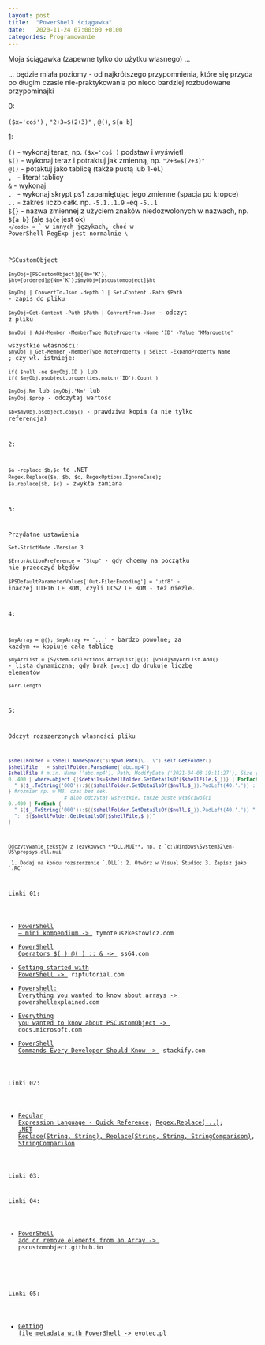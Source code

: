 ```yaml
---
layout: post
title:  "PowerShell ściągawka"
date:   2020-11-24 07:00:00 +0100
categories: Programowanie
---
```


Moja ściągawka (zapewne tylko do użytku własnego) ... 

... będzie miała poziomy - od najkrótszego przypomnienia, które się przyda po długim czasie nie-praktykowania po nieco bardziej rozbudowane przypominajki

0:

`($x='coś')` , `"2+3=$(2+3)"` , `@()`, `${a b}`



1:

`()` - wykonaj teraz, np. `($x='coś')` podstaw i wyświetl  
`$()` - wykonaj teraz i potraktuj jak zmienną, np. `"2+3=$(2+3)"`  
`@()` - potaktuj jako tablicę (także pustą lub 1-el.)  
`, `  - literał tablicy  
`&` - wykonaj  
`. `  - wykonaj skrypt ps1 zapamiętując jego zmienne (spacja po kropce)  
`..` - zakres liczb całk. np. `-5.1..1.9` -eq `-5..1`  
`${}` - nazwa zmiennej z użyciem znaków niedozwolonych w nazwach, np. `${a b}` (ale `$ąćę` jest ok)  
<code>`</code> = `\` w innych językach, choć w PowerShell RegExp jest normalnie `\`

PSCustomObject  
`$myObj=[PSCustomObject]@{Nm='K'}`, `$ht=[ordered]@{Nm='K'};$myObj=[pscustomobject]$ht`  
`$myObj | ConvertTo-Json -depth 1 | Set-Content -Path $Path` - zapis do pliku  
`$myObj=Get-Content -Path $Path | ConvertFrom-Json` - odczyt z pliku  
`$myObj | Add-Member -MemberType NoteProperty -Name 'ID' -Value 'KMarquette'`  
wszystkie własności: `$myObj | Get-Member -MemberType NoteProperty | Select -ExpandProperty Name` ; czy wł. istnieje:  
`if( $null -ne $myObj.ID )` lub `if( $myObj.psobject.properties.match('ID').Count )`  
`$myObj.Nm` lub `$myObj.'Nm'` lub `$myObj.$prop` - odczytaj wartość  
`$b=$myObj.psobject.copy()` - prawdziwa kopia (a nie tylko referencja)  


2:

`$a -replace $b,$c` to .NET `Regex.Replace($a, $b, $c, RegexOptions.IgnoreCase)`; `$a.replace($b, $c)` - zwykła zamiana  

3:

Przydatne ustawienia  
`Set-StrictMode -Version 3`  
`$ErrorActionPreference = "Stop"` - gdy chcemy na początku nie przeoczyć błędów  
`$PSDefaultParameterValues['Out-File:Encoding'] = 'utf8'` - inaczej UTF16 LE BOM, czyli UCS2 LE BOM - też nieźle.  

4:

`$myArray = @(); $myArray += '...'` - bardzo powolne; za każdym `+=` kopiuje całą tablicę  
`$myArrList = [System.Collections.ArrayList]@(); [void]$myArrList.Add()` - lista dynamiczna; gdy brak `[void]` do drukuje liczbę elementów  
`$Arr.length`  


5:

Odczyt rozszerzonych własności pliku  
````powershell
$shellFolder = $Shell.NameSpace("$($pwd.Path)\...\").self.GetFolder()
$shellFile   = $shellFolder.ParseName('abc.mp4')
$shellFile # m.in. Name ('abc.mp4'), Path, ModifyDate ('2021-04-08 19:11:27'), Size (bajty)
0..400 | where-object {($details=$shellFolder.GetDetailsOf($shellFile,$_))} | ForEach {
  " $($_.ToString('000')):$(($shellFolder.GetDetailsOf($null,$_)).PadLeft(40,'.')) : $details"
} #rozmiar np. w MB, czas bez sek.
                   # albo odczytaj wszystkie, także puste właściwości
0..400 | ForEach {
  " $($_.ToString('000')):$(($shellFolder.GetDetailsOf($null,$_)).PadLeft(40,'.')) " +
  ":  $($shellFolder.GetDetailsOf($shellFile,$_))"
}
````

<small>
Odczytywanie tekstów z językowych **DLL.MUI**, np. z `c:\Windows\System32\en-US\propsys.dll.mui` 
<br> 1. Dodaj na końcu rozszerzenie `.DLL`; 2. Otwórz w Visual Studio; 3. Zapisz jako `.RC`
</small>

Linki 01:

* [PowerShell – mini kompendium -> ](http://tymoteuszkestowicz.com/2013/11/powershell-mini-kompendium/) tymoteuszkestowicz.com
* [PowerShell Operators $( ) @( ) :: & -> ](https://ss64.com/ps/syntax-operators.html) ss64.com
* [Getting started with PowerShell -> ](https://riptutorial.com/powershell) riptutorial.com
* [Powershell: Everything you wanted to know about arrays -> ](https://powershellexplained.com/2018-10-15-Powershell-arrays-Everything-you-wanted-to-know/) powershellexplained.com
* [Everything you wanted to know about PSCustomObject -> ](https://docs.microsoft.com/en-us/powershell/scripting/learn/deep-dives/everything-about-pscustomobject?view=powershell-5.1) docs.microsoft.com
* [PowerShell Commands Every Developer Should Know -> ](https://stackify.com/powershell-commands-every-developer-should-know/) stackify.com

Linki 02:

* [Regular Expression Language - Quick Reference](https://docs.microsoft.com/pl-pl/dotnet/standard/base-types/regular-expression-language-quick-reference); [Regex.Replace(...)](https://docs.microsoft.com/en-us/dotnet/api/system.text.regularexpressions.regex.replace?view=net-5.0); [.NET Replace(String, String), Replace(String, String, StringComparison)](https://docs.microsoft.com/en-us/dotnet/api/system.string.replace?redirectedfrom=MSDN&view=net-5.0#System_String_Replace_System_String_System_String_), [StringComparison](https://docs.microsoft.com/en-us/dotnet/api/system.stringcomparison?view=net-5.0)

Linki 03:


Linki 04:

* [PowerShell add or remove elements from an Array -> ](https://pscustomobject.github.io/powershell/Add-Remove-Items-From-Array/) pscustomobject.github.io

<style> pre code {font-size: smaller;} </style>

Linki 05:

* [Getting file metadata with PowerShell ->](https://evotec.pl/getting-file-metadata-with-powershell-similar-to-what-windows-explorer-provides/) evotec.pl